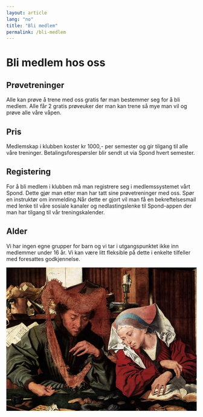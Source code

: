 ```yaml
---
layout: article
lang: "no"
title: "Bli medlem"
permalink: /bli-medlem
---
```


# Bli medlem hos oss

## Prøvetreninger

Alle kan prøve å trene med oss gratis før man bestemmer seg for å bli medlem. Alle får 2 gratis prøveuker der man kan trene så mye man vil og prøve alle våre våpen.

## Pris

Medlemskap i klubben koster kr 1000,- per semester og gir tilgang til alle våre treninger. Betalingsforespørsler blir sendt ut via Spond hvert semester.

## Registering

For å bli medlem i klubben må man registrere seg i medlemssystemet vårt Spond. Dette gjør man etter man har tatt sine prøvetreninger med oss. Spør en instruktør om innmelding.Når dette er gjort vil man få en bekreftelsesmail med lenke til våre sosiale kanaler og nedlastingslenke til Spond-appen der man har tilgang til vår treningskalender.

## Alder

Vi har ingen egne grupper for barn og vi tar i utgangspunktet ikke inn medlemmer under 16 år. Vi kan være litt fleksible på dette i enkelte tilfeller med foresattes godkjennelse.

<img alt="Bilde fra renessansen av pengevekslere" src="/assets/images/pengeveksler.webp" class="wide-image">

